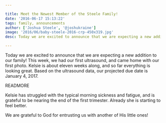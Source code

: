 ```yaml
---

title: Meet the Newest Member of the Steele Family!
date: '2016-06-17 15:13:22'
tags: family, announcements
author: ['Joshua Steele', '@joshukraine']
image: '2016/06/baby-steele-2016-crp-450x319.jpg'
desc: Today we are excited to announce that we are expecting a new addition to our family!

---
```


Today we are excited to announce that we are expecting a new addition to our family! This week, we had our first ultrasound, and came home with our first photo. Kelsie is about eleven weeks along, and so far everything is looking great. Based on the ultrasound data, our projected due date is January 4, 2017.

READMORE

Kelsie has struggled with the typical morning sickness and fatigue, and is grateful to be nearing the end of the first trimester. Already she is starting to feel better.

We are grateful to God for entrusting us with another of His little ones!
